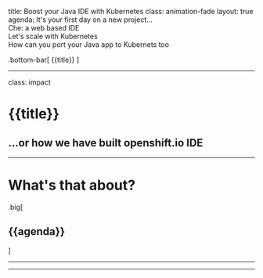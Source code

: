 title: Boost your Java IDE with Kubernetes
class: animation-fade
layout: true
agenda: It's your first day on a new project...<br/>Che: a web based IDE<br/>Let's scale with Kubernetes<br/>How can you port your Java app to Kubernets too<br/>

<!-- This slide will serve as the base layout for all your slides -->
.bottom-bar[
  {{title}}
]

---

class: impact

# {{title}}
## ...or how we have built openshift.io IDE

---

# What's that about?

.big[
## {{agenda}}
]

---

---

